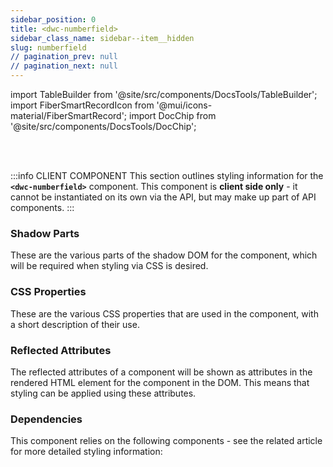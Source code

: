 ```yaml
---
sidebar_position: 0
title: <dwc-numberfield>
sidebar_class_name: sidebar--item__hidden
slug: numberfield
// pagination_prev: null
// pagination_next: null
---
```


import TableBuilder from '@site/src/components/DocsTools/TableBuilder';
import FiberSmartRecordIcon from '@mui/icons-material/FiberSmartRecord';
import DocChip from '@site/src/components/DocsTools/DocChip';

<DocChip tooltipText="This component will render with a shadow DOM, an API built into the browser that facilitates encapsulation." label="Shadow" target="_blank" clickable={false} iconName='shadow' />

<br />
<br />

:::info CLIENT COMPONENT
This section outlines styling information for the **`<dwc-numberfield>`** component. This component is **client side only** - it cannot be instantiated on its own via the API, but may make up part of API components.
:::

### Shadow Parts
These are the various parts of the shadow DOM for the component, which will be required when styling via CSS is desired.
<TableBuilder tag='dwc-numberfield' table="parts"/>

### CSS Properties

  These are the various CSS properties that are used in the component, with a short description of their use.
  
  <TableBuilder tag='dwc-numberfield' table="properties"/>

### Reflected Attributes

  The reflected attributes of a component will be shown as attributes in the rendered HTML element for the component in the DOM. This means that styling can be applied using these attributes.
  
  <TableBuilder tag='dwc-numberfield' table="reflects"/>

### Dependencies

  This component relies on the following components - see the related article for more detailed styling information:
  
  <TableBuilder tag='dwc-numberfield' table="dependencies"/>
